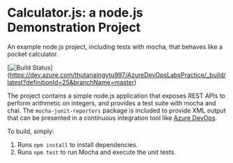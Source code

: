 Calculator.js: a node.js Demonstration Project
==============================================
An example node.js project, including tests with mocha, that behaves like
a pocket calculator.

[![Build Status](https://dev.azure.com/thutanaingytu997/AzureDevOpsLabsPractice/_apis/build/status/ThuTaNaing1997.calculator?branchName=master)]
(https://dev.azure.com/thutanaingytu997/AzureDevOpsLabsPractice/_build/latest?definitionId=25&branchName=master)

The project contains a simple node.js application that exposes REST APIs
to perform arithmetic on integers, and provides a test suite with mocha
and chai.  The `mocha-junit-reporters` package is included to provide XML
output that can be presented in a continuous integration tool like
[Azure DevOps](https://azure.com/devops).

To build, simply:

1. Runs `npm install` to install dependencies.
2. Runs `npm test` to run Mocha and execute the unit tests.

